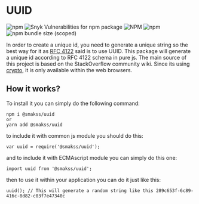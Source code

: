 # UUID

![npm](https://img.shields.io/npm/v/@smakss/uuid) ![Snyk Vulnerabilities for npm package](https://img.shields.io/snyk/vulnerabilities/npm/@smakss/uuid) ![NPM](https://img.shields.io/npm/l/@smakss/uuid) ![npm](https://img.shields.io/npm/dt/@smakss/uuid) ![npm bundle size (scoped)](https://img.shields.io/bundlephobia/min/@smakss/uuid)

In order to create a unique id, you need to generate a unique string so the best way for it as [RFC 4122](https://www.ietf.org/rfc/rfc4122.txt) said is to use UUID. This package will generate a unique id according to RFC 4122 schema in pure js. The main source of this project is based on the StackOverflow community wiki. Since its using [crypto](https://developer.mozilla.org/en-US/docs/Web/API/Window/crypto), it is only available within the web browsers.

## How it works?

To install it you can simply do the following command:

```
npm i @smakss/uuid
or
yarn add @smakss/uuid
```

to include it with common js module you should do this:

```
var uuid = require('@smakss/uuid');
```

and to include it with ECMAscript module you can simply do this one:

```
import uuid from '@smakss/uuid';
```

then to use it within your application you can do it just like this:

```
uuid(); // This will generate a random string like this 289c653f-6c89-416c-8d82-c03f7e47340c
```
